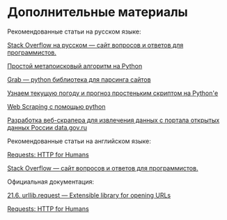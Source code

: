 # Дополнительные материалы

Рекомендованные статьи на русском языке:

[Stack Overflow на русском — сайт вопросов и ответов для программистов.](https://ru.stackoverflow.com/)

[Простой метапоисковый алгоритм на Python](https://habrahabr.ru/post/272711/)

[Grab — python библиотека для парсинга сайтов](https://habrahabr.ru/post/127584/)

[Узнаем текущую погоду и прогноз простеньким скриптом на Python'е](https://habrahabr.ru/post/315264/)

[Web Scraping с помощью python](https://habrahabr.ru/post/280238/)

[Разработка веб-скрапера для извлечения данных с портала открытых данных России data.gov.ru](https://habrahabr.ru/post/323202/)

Рекомендованные статьи на английском языке:

[Requests: HTTP for Humans](http://docs.python-requests.org/en/master/)

[Stack Overflow — сайт вопросов и ответов для программистов.](http://stackoverflow.com/)

Официальная документация:

[21.6. urllib.request — Extensible library for opening URLs](https://docs.python.org/3/library/urllib.request.html)

[Requests: HTTP for Humans](http://docs.python-requests.org/en/master/)
